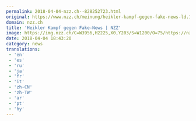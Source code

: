 ```yaml
---
permalink: 2018-04-04-nzz.ch--828252723.html
original: https://www.nzz.ch/meinung/heikler-kampf-gegen-fake-news-ld.1374385
domain: nzz.ch
title: 'Heikler Kampf gegen Fake-News | NZZ'
image: https://img.nzz.ch/C=W3956,H2225,X0,Y203/S=W1200/O=75/https://nzz-img.s3.amazonaws.com/2018/4/4/658b5998-dd90-44e2-a543-461e3bc380c5.jpeg
date: 2018-04-04 18:43:20
category: news
translations: 
 - 'en'
 - 'es'
 - 'ru'
 - 'ja'
 - 'fr'
 - 'it'
 - 'zh-CN'
 - 'zh-TW'
 - 'ar'
 - 'pt'
 - 'hy'
---
```



